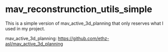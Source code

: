 # mav_reconstrunction_utils_simple
This is a simple version of mav_active_3d_planning that only reserves what I used in my project.

mav_active_3d_planning: https://github.com/ethz-asl/mav_active_3d_planning

